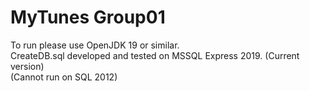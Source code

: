 # MyTunes Group01
To run please use OpenJDK 19 or similar.  
CreateDB.sql developed and tested on MSSQL Express 2019. (Current version)  
(Cannot run on SQL 2012)  
